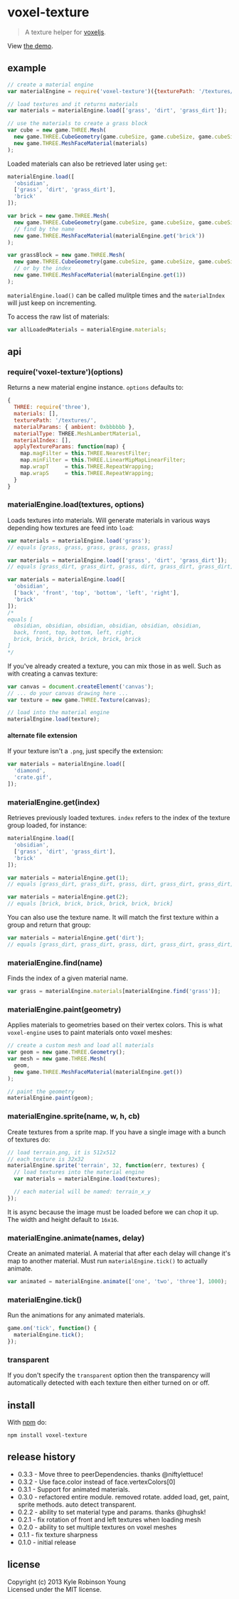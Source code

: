# voxel-texture

> A texture helper for [voxeljs](http://voxeljs.com).

View [the demo](http://shama.github.com/voxel-texture).

## example

```js
// create a material engine
var materialEngine = require('voxel-texture')({texturePath: '/textures/'});

// load textures and it returns materials
var materials = materialEngine.load(['grass', 'dirt', 'grass_dirt']);

// use the materials to create a grass block
var cube = new game.THREE.Mesh(
  new game.THREE.CubeGeometry(game.cubeSize, game.cubeSize, game.cubeSize),
  new game.THREE.MeshFaceMaterial(materials)
);
```

Loaded materials can also be retrieved later using `get`:

```js
materialEngine.load([
  'obsidian',
  ['grass', 'dirt', 'grass_dirt'],
  'brick'
]);

var brick = new game.THREE.Mesh(
  new game.THREE.CubeGeometry(game.cubeSize, game.cubeSize, game.cubeSize),
  // find by the name
  new game.THREE.MeshFaceMaterial(materialEngine.get('brick'))
);

var grassBlock = new game.THREE.Mesh(
  new game.THREE.CubeGeometry(game.cubeSize, game.cubeSize, game.cubeSize),
  // or by the index
  new game.THREE.MeshFaceMaterial(materialEngine.get(1))
);
```

`materialEngine.load()` can be called mulitple times and the `materialIndex`
will just keep on incrementing.

To access the raw list of materials:

```js
var allLoadedMaterials = materialEngine.materials;
```

## api

### require('voxel-texture')(options)
Returns a new material engine instance. `options` defaults to:

```js
{
  THREE: require('three'),
  materials: [],
  texturePath: '/textures/',
  materialParams: { ambient: 0xbbbbbb },
  materialType: THREE.MeshLambertMaterial,
  materialIndex: [],
  applyTextureParams: function(map) {
    map.magFilter = this.THREE.NearestFilter;
    map.minFilter = this.THREE.LinearMipMapLinearFilter;
    map.wrapT     = this.THREE.RepeatWrapping;
    map.wrapS     = this.THREE.RepeatWrapping;
  }
}
```

### materialEngine.load(textures, options)
Loads textures into materials. Will generate materials in various ways depending
how textures are feed into `load`:

```js
var materials = materialEngine.load('grass');
// equals [grass, grass, grass, grass, grass, grass]
```

```js
var materials = materialEngine.load(['grass', 'dirt', 'grass_dirt']);
// equals [grass_dirt, grass_dirt, grass, dirt, grass_dirt, grass_dirt]
```

```js
var materials = materialEngine.load([
  'obsidian',
  ['back', 'front', 'top', 'bottom', 'left', 'right'],
  'brick'
]);
/*
equals [
  obsidian, obsidian, obsidian, obsidian, obsidian, obsidian,
  back, front, top, bottom, left, right,
  brick, brick, brick, brick, brick, brick
]
*/
```

If you've already created a texture, you can mix those in as well. Such as with
creating a canvas texture:

```js
var canvas = document.createElement('canvas');
// ... do your canvas drawing here ...
var texture = new game.THREE.Texture(canvas);

// load into the material engine
materialEngine.load(texture);
```

#### alternate file extension
If your texture isn't a `.png`, just specify the extension:

```js
var materials = materialEngine.load([
  'diamond',
  'crate.gif',
]);
```

### materialEngine.get(index)
Retrieves previously loaded textures. `index` refers to the index of the texture
group loaded, for instance:

```js
materialEngine.load([
  'obsidian',
  ['grass', 'dirt', 'grass_dirt'],
  'brick'
]);

var materials = materialEngine.get(1);
// equals [grass_dirt, grass_dirt, grass, dirt, grass_dirt, grass_dirt]

var materials = materialEngine.get(2);
// equals [brick, brick, brick, brick, brick, brick]
```

You can also use the texture name. It will match the first texture within a
group and return that group:

```js
var materials = materialEngine.get('dirt');
// equals [grass_dirt, grass_dirt, grass, dirt, grass_dirt, grass_dirt]
```

### materialEngine.find(name)
Finds the index of a given material name.

```js
var grass = materialEngine.materials[materialEngine.find('grass')];
```

### materialEngine.paint(geometry)
Applies materials to geometries based on their vertex colors. This is what
`voxel-engine` uses to paint materials onto voxel meshes:

```js
// create a custom mesh and load all materials
var geom = new game.THREE.Geometry();
var mesh = new game.THREE.Mesh(
  geom,
  new game.THREE.MeshFaceMaterial(materialEngine.get())
);

// paint the geometry
materialEngine.paint(geom);
```

### materialEngine.sprite(name, w, h, cb)
Create textures from a sprite map. If you have a single image with a bunch of
textures do:

```js
// load terrain.png, it is 512x512
// each texture is 32x32
materialEngine.sprite('terrain', 32, function(err, textures) {
  // load textures into the material engine
  var materials = materialEngine.load(textures);

  // each material will be named: terrain_x_y
});
```

It is async because the image must be loaded before we can chop it up. The width
and height default to `16x16`.

### materialEngine.animate(names, delay)
Create an animated material. A material that after each delay will change it's
map to another material. Must run `materialEngine.tick()` to actually animate.

```js
var animated = materialEngine.animate(['one', 'two', 'three'], 1000);
```

### materialEngine.tick()
Run the animations for any animated materials.

```js
game.on('tick', function() {
  materialEngine.tick();
});
```

### transparent
If you don't specify the `transparent` option then the transparency will
automatically detected with each texture then either turned on or off.

## install
With [npm](http://npmjs.org) do:

```
npm install voxel-texture
```

## release history
* 0.3.3 - Move three to peerDependencies. thanks @niftylettuce!
* 0.3.2 - Use face.color instead of face.vertexColors[0]
* 0.3.1 - Support for animated materials.
* 0.3.0 - refactored entire module. removed rotate. added load, get, paint, sprite methods. auto detect transparent.
* 0.2.2 - ability to set material type and params. thanks @hughsk!
* 0.2.1 - fix rotation of front and left textures when loading mesh
* 0.2.0 - ability to set multiple textures on voxel meshes
* 0.1.1 - fix texture sharpness
* 0.1.0 - initial release

## license
Copyright (c) 2013 Kyle Robinson Young  
Licensed under the MIT license.
